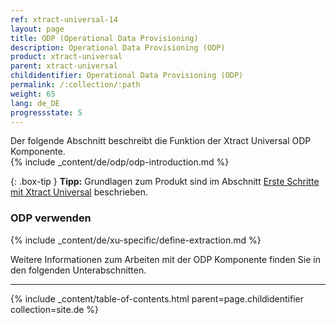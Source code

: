 ```yaml
---
ref: xtract-universal-14
layout: page
title: ODP (Operational Data Provisioning)
description: Operational Data Provisioning (ODP)
product: xtract-universal
parent: xtract-universal
childidentifier: Operational Data Provisioning (ODP)
permalink: /:collection/:path
weight: 65
lang: de_DE
progressstate: 5
---
```

Der folgende Abschnitt beschreibt die Funktion der Xtract Universal ODP Komponente. <br>
{% include _content/de/odp/odp-introduction.md %} 

{: .box-tip }
**Tipp:** Grundlagen zum Produkt sind im Abschnitt [Erste Schritte mit Xtract Universal](../erste-schritte) beschrieben.

### ODP verwenden
{% include _content/de/xu-specific/define-extraction.md %}

Weitere Informationen zum Arbeiten mit der ODP Komponente finden Sie in den folgenden Unterabschnitten.

---

{% include _content/table-of-contents.html parent=page.childidentifier collection=site.de %}